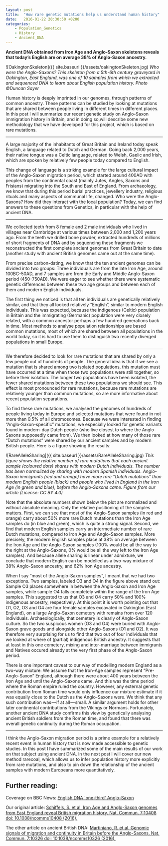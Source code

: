 ```yaml
---
layout: post
title:  "How rare genetic mutations help us understand human history"
date:   2016-01-22 20:30:50 +0200
categories:
    - Population_Genetics
    - History
    - Ancient_DNA
---
```


**Ancient DNA obtained from Iron Age and Anglo-Saxon skeletons reveals that today’s English are on average 38% of Anglo-Saxon ancestry.**

![OakingtonSkeleton]({{ site.baseurl }}/assets/oakingtonSkeleton.jpg)
*Who were the Anglo-Saxons? This skeleton from a 5th-6th century graveyard in Oakington, East England, was one of 10 samples from which we extracted and sequenced DNA to learn about English population history. Photo ©Duncan Sayer*

Human history is deeply imprinted in our genomes, through patterns of common ancestry. These patterns can be studied by looking at mutations that are shared between people living in different times in different places. In this post I will summarize our recent genetic study on Anglo-Saxon immigration history in Britain, and in doing so,will describe some new methodology that we have developed for this project, which is based on rare mutations.



* * *



A large majority of the inhabitants of Great Britain and Ireland today speak English, a language related to Dutch and German. Going back 2,000 years, their native tongue was a Celtic language, related to Welsh, Gaelic and Irish, which are spoken by relatively few people today compared to English.

This change of language is a striking example for the large cultural impact of the Anglo-Saxon migration period, which started around 400AD with peoples from the continental coast (mainly Jutes, Angles, Saxons and Frisians) migrating into the South and East of England. From archaeology, we know that during this period burial practices, jewellery industry, religious rituals and many aspects of communal life, changed.
Who were the Anglo-Saxons? How did they interact with the local population? Today, we can find answers to these questions from Genetics, in particular with the help of ancient DNA.

* * *

We collected teeth from 8 female and 2 male individuals who lived in villages near Cambridge at various times between 2,000 and 1,200 years ago. From the teeth we drilled bone powder, extracted hundreds of millions of short fragments of DNA and by sequencing these fragments we reconstructed the first complete ancient genomes from Great Britain to date (another study with ancient British genomes came out at the same time).

From precise carbon-dating, we know that the ten ancient genomes can be divided into two groups: Three individuals are from the late Iron Age, around 100BC-50AD, and 7 samples are from the Early and Middle Anglo-Saxon period (450–750AD). We were eager to see whether there were systematic genetic differences between these two age groups and between each of them and modern English individuals.

The first thing we noticed is that all ten individuals are genetically relatively similar, and that they all looked relatively “English”, similar to modern English individuals. This was expected, because the indigenous (Celtic) population in Britain and the immigrating (Germanic) population were very closely related, with a common ancestor perhaps a few hundred generations back in time. Most methods to analyse population relationships are based common mutations, most of which are shared between all populations in the world today, so it is hard to use them to distinguish two recently diverged populations in small Europe.

* * *

We therefore decided to look for rare mutations that are shared by only a few people out of hundreds of people. The general idea is that if we see a mutation that is shared among two isolated populations, this mutation must have occurred at a time when those two populations were still together, so before their isolation. The longer two populations have been isolated, the fewer shared mutations between these two populations we should see. This effect is most pronounced for rare mutations, because rare mutations are relatively younger than common mutations, so are more informative about recent population separations.

To find these rare mutations, we analysed the genomes of hundreds of people living today in Europe and selected mutations that were found in not more than 0.5% of all chromosomes. Because we were interested in finding “Anglo-Saxon-specific” mutations, we especially looked for genetic variants found in modern-day Dutch people (who live closest to where the Anglo-Saxons supposedly came from). We then looked at how many of those rare “Dutch mutations” were shared by our ancient samples and by modern British people. Here is a figure showing the results:

![RareAlleleSharing]({{ site.baseurl }}/assets/RareAlleleSharing.jpg)
*This figure shows the relative number of rare mutations that each ancient sample (coloured dots) shares with modern Dutch individuals. The number has been normalized by sharing with modern Spanish individuals. Anglo-Saxon immigrants (red and orange) have more rare “Dutch mutations” than modern English people (black) and people who lived in England in the Iron Age (in green and blue), before the Anglo-Saxons came. Figure from our article (License: CC BY 4.0)*

Note that the absolute numbers shown below the plot are normalized and without absolute meaning. Only the relative positioning of the samples matters. First, we can see that most of the Anglo-Saxon samples (in red and orange) carry about 50% more rare Dutch mutations than the Iron Age samples do (in blue and green), which is quite a strong signal. Second, we find that modern English samples carry an intermediate number of rare Dutch mutations, compared to Iron Age and Anglo-Saxon samples. More precisely, the modern English samples place at 38% on average between the Iron Age and the Anglo-Saxon samples (100% would be all the way to the right at the Anglo-Saxons, 0% would be all the way left to the Iron Age samples). And because allele sharing is linear under admixture, we conclude that modern English can be modelled as a two-way mixture of 38% Anglo-Saxon ancestry, and 62% Iron Age ancestry.

When I say “most of the Anglo-Saxon samples”, I meant that we had two exceptions. Two samples, labeled O3 and O4 in the figure above stand out: Sample O3 places somewhere in between the Anglo-Saxon and Iron Age samples, while sample O4 falls completely within the range of the Iron Age samples. This suggested to us that O3 and O4 carry 50% and 100% indigenous ancestry, respectively.
At this point it is worth pointing out that O1, O2, O3 and O4 are four female samples excavated in Oakington (East England), on a large Anglo-Saxon cemetery with remains from over 120 individuals. Archaeologically, that cemetery is clearly of Anglo-Saxon culture. So the two suspicous women (O3 and O4) were buried with Anglo-Saxon grave goods and alongside other Anglo-Saxons (O1 and O2). It was therefore very surprising for us to find that two out of four individuals that we looked at where of (partial) indigenous British ancestry. It suggests that at least in this one cemetery, mixing and inter-marriage between immigrants and Natives occured already at the very first phase of the Anglo-Saxon period.

There is one important caveat to our way of modelling modern England as a two-way mixture: We assume that the Iron-Age samples represent “Pre-Anglo-Saxon” England, although there were about 400 years between the Iron Age and until the Anglo-Saxons came. And this was the time period where the Roman empire ruled the country. However, any external genetic contribution from Roman time would only influence our mixture estimate if it was equally close to the Dutch as the Anglo-Saxons were. We think that any such contribution was — if at all — small. A similar argument holds for other later continental contributions from the Vikings or Normans. Fortunately, another ancient DNA study confirms this view by genetically analysing ancient British soldiers from the Roman time, and found that there was overall genetic continuity during the Roman occupation.

* * *

I think the Anglo-Saxon migration period is a prime example for a relatively recent event in human history that is now made accessible to genetic studies. In this post I have summarized some of the main results of our work on that subject using ancient DNA. In the next post I will cover our new method rarecoal, which allows us to infer population history more explicitly from rare mutations, and also to pin down the relationship of the ancient samples with modern Europeans more quantitatively.


## Further reading:

Coverage on BBC News: [English DNA 'one-third' Anglo-Saxon](http://www.bbc.com/news/science-environment-35344663)

Our original article: [Schiffels, S. et al. Iron Age and Anglo-Saxon genomes from East England reveal British migration history. Nat. Commun. 7:10408 doi: 10.1038/ncomms10408 (2016).](http://www.nature.com/ncomms/2016/160119/ncomms10408/full/ncomms10408.html)

The other article on ancient British DNA: [Martiniano, R. et al. Genomic signals of migration and continuity in Britain before the Anglo-Saxons. Nat. Commun. 7:10326 doi: 10.1038/ncomms10326 (2016).](http://www.nature.com/ncomms/2016/160119/ncomms10326/full/ncomms10326.html)
